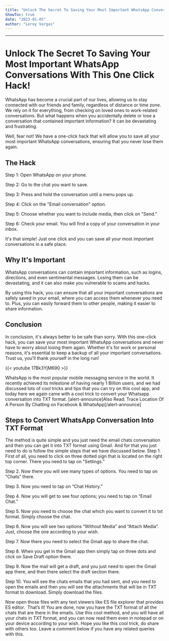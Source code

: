 ```yaml
---
title: "Unlock The Secret To Saving Your Most Important WhatsApp Conversations With This One Click Hack!"
ShowToc: true 
date: "2023-01-05"
author: "Leroy Vargas"
---
```

*****
# Unlock The Secret To Saving Your Most Important WhatsApp Conversations With This One Click Hack!

WhatsApp has become a crucial part of our lives, allowing us to stay connected with our friends and family, regardless of distance or time zone. We rely on it for everything, from checking on loved ones to work-related conversations. But what happens when you accidentally delete or lose a conversation that contained important information? It can be devastating and frustrating.

Well, fear not! We have a one-click hack that will allow you to save all your most important WhatsApp conversations, ensuring that you never lose them again.

## The Hack

Step 1: Open WhatsApp on your phone.

Step 2: Go to the chat you want to save.

Step 3: Press and hold the conversation until a menu pops up.

Step 4: Click on the "Email conversation" option.

Step 5: Choose whether you want to include media, then click on "Send."

Step 6: Check your email. You will find a copy of your conversation in your inbox.

It's that simple! Just one click and you can save all your most important conversations in a safe place.

## Why It's Important

WhatsApp conversations can contain important information, such as logins, directions, and even sentimental messages. Losing them can be devastating, and it can also make you vulnerable to scams and hacks.

By using this hack, you can ensure that all your important conversations are safely saved in your email, where you can access them whenever you need to. Plus, you can easily forward them to other people, making it easier to share information.

## Conclusion

In conclusion, it's always better to be safe than sorry. With this one-click hack, you can save your most important WhatsApp conversations and never have to worry about losing them again. Whether it's for work or personal reasons, it's essential to keep a backup of all your important conversations. Trust us, you'll thank yourself in the long run!

{{< youtube 17Bk3YjM690 >}} 



WhatsApp is the most popular mobile messaging service in the world. It recently achieved its milestone of having nearly 1 Billion users, and we had discussed lots of cool tricks and tips that you can try on this cool app, and today here we again came with a cool trick to convert your Whatsapp conversation into TXT format.
[alert-announce]Also Read: Trace Location Of A Person By Chatting on Facebook & WhatsApp[/alert-announce]

 
## Steps to Convert WhatsApp Conversation Into TXT Format


The method is quite simple and you just need the email chats conversation and then you can get it into TXT format using Gmail. And for that you just need to do is follow the simple steps that we have discussed below.
Step 1. First of all, you need to click on three dotted sign that is located on the right top corner. There you need to tap on “Settings.”

Step 2. Now there you will see many types of options. You need to tap on “Chats” there.

Step 3. Now you need to tap on “Chat History.”

Step 4. Now you will get to see four options; you need to tap on “Email Chat.”

Step 5. Now you need to choose the chat which you want to convert it to txt format. Simply choose the chat.

Step 6. Now you will see two options “Without Media” and “Attach Media”. Just, choose the one according to your wish.

Step 7. Now there you need to select the Gmail app to share the chat.

Step 8. When you get in the Gmail app then simply tap on three dots and click on Save Draft option there.

Step 9. Now the mail will get a draft, and you just need to open the Gmail app there, and then there select the draft section there.

Step 10. You will see the chats emails that you had sent, and you need to open the emails and then you will see the attachments that will be in TXT format to download. Simply download the files.

Now open those files with any text viewers like ES file explorer that provides ES editor.  That’s it! You are done, now you have the TXT format of all the chats that are there in the emails.
Use this cool method, and you will have all your chats in TXT format, and you can now read them even in notepad or on your device according to your wish. Hope you like this cool trick, do share with others too. Leave a comment below if you have any related queries with this.




